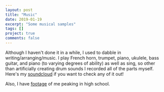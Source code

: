 ```yaml
---
layout: post
title: "Music"
date: 2019-01-19
excerpt: "Some musical samples"
tags: []
project: true
comments: false
---
```


Although I haven't done it in a while, I used to dabble in writing/arranging/music. I play French horn, trumpet, piano, ukulele, bass guitar, and piano (to varying degrees of ability) as well as sing, so other than artificially creating drum sounds I recorded all of the parts myself. Here's my [soundcloud](https://soundcloud.com/eli-pollock) if you want to check any of it out!


Also, I have [footage](https://www.youtube.com/watch?v=iYW8hCL5jKk) of me peaking in high school.